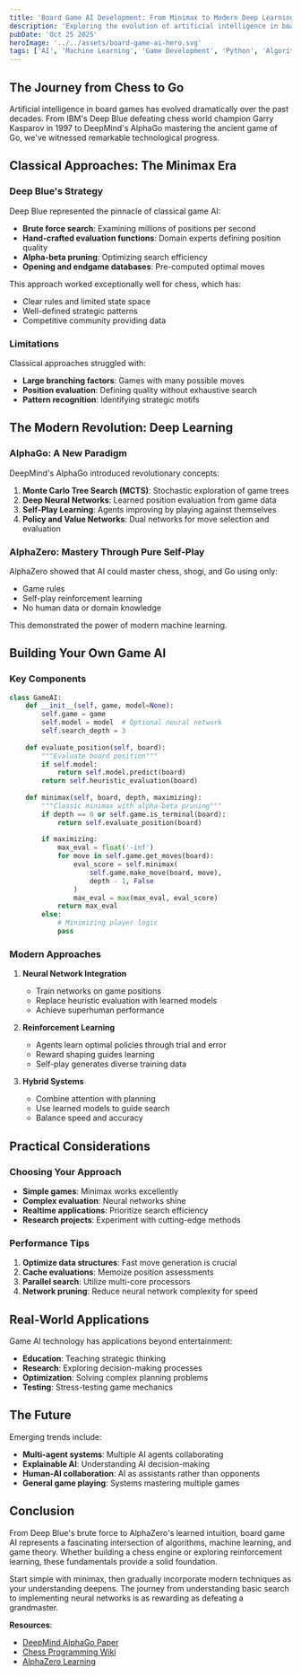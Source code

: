 ```yaml
---
title: 'Board Game AI Development: From Minimax to Modern Deep Learning'
description: 'Exploring the evolution of artificial intelligence in board games, from classical algorithms to modern machine learning approaches'
pubDate: 'Oct 25 2025'
heroImage: '../../assets/board-game-ai-hero.svg'
tags: ['AI', 'Machine Learning', 'Game Development', 'Python', 'Algorithms']
---
```


## The Journey from Chess to Go

Artificial intelligence in board games has evolved dramatically over the past decades. From IBM's Deep Blue defeating chess world champion Garry Kasparov in 1997 to DeepMind's AlphaGo mastering the ancient game of Go, we've witnessed remarkable technological progress.

## Classical Approaches: The Minimax Era

### Deep Blue's Strategy

Deep Blue represented the pinnacle of classical game AI:

- **Brute force search**: Examining millions of positions per second
- **Hand-crafted evaluation functions**: Domain experts defining position quality
- **Alpha-beta pruning**: Optimizing search efficiency
- **Opening and endgame databases**: Pre-computed optimal moves

This approach worked exceptionally well for chess, which has:
- Clear rules and limited state space
- Well-defined strategic patterns
- Competitive community providing data

### Limitations

Classical approaches struggled with:
- **Large branching factors**: Games with many possible moves
- **Position evaluation**: Defining quality without exhaustive search
- **Pattern recognition**: Identifying strategic motifs

## The Modern Revolution: Deep Learning

### AlphaGo: A New Paradigm

DeepMind's AlphaGo introduced revolutionary concepts:

1. **Monte Carlo Tree Search (MCTS)**: Stochastic exploration of game trees
2. **Deep Neural Networks**: Learned position evaluation from game data
3. **Self-Play Learning**: Agents improving by playing against themselves
4. **Policy and Value Networks**: Dual networks for move selection and evaluation

### AlphaZero: Mastery Through Pure Self-Play

AlphaZero showed that AI could master chess, shogi, and Go using only:
- Game rules
- Self-play reinforcement learning
- No human data or domain knowledge

This demonstrated the power of modern machine learning.

## Building Your Own Game AI

### Key Components

```python
class GameAI:
    def __init__(self, game, model=None):
        self.game = game
        self.model = model  # Optional neural network
        self.search_depth = 3
    
    def evaluate_position(self, board):
        """Evaluate board position"""
        if self.model:
            return self.model.predict(board)
        return self.heuristic_evaluation(board)
    
    def minimax(self, board, depth, maximizing):
        """Classic minimax with alpha-beta pruning"""
        if depth == 0 or self.game.is_terminal(board):
            return self.evaluate_position(board)
        
        if maximizing:
            max_eval = float('-inf')
            for move in self.game.get_moves(board):
                eval_score = self.minimax(
                    self.game.make_move(board, move),
                    depth - 1, False
                )
                max_eval = max(max_eval, eval_score)
            return max_eval
        else:
            # Minimizing player logic
            pass
```

### Modern Approaches

1. **Neural Network Integration**
   - Train networks on game positions
   - Replace heuristic evaluation with learned models
   - Achieve superhuman performance

2. **Reinforcement Learning**
   - Agents learn optimal policies through trial and error
   - Reward shaping guides learning
   - Self-play generates diverse training data

3. **Hybrid Systems**
   - Combine attention with planning
   - Use learned models to guide search
   - Balance speed and accuracy

## Practical Considerations

### Choosing Your Approach

- **Simple games**: Minimax works excellently
- **Complex evaluation**: Neural networks shine
- **Realtime applications**: Prioritize search efficiency
- **Research projects**: Experiment with cutting-edge methods

### Performance Tips

1. **Optimize data structures**: Fast move generation is crucial
2. **Cache evaluations**: Memoize position assessments
3. **Parallel search**: Utilize multi-core processors
4. **Network pruning**: Reduce neural network complexity for speed

## Real-World Applications

Game AI technology has applications beyond entertainment:

- **Education**: Teaching strategic thinking
- **Research**: Exploring decision-making processes
- **Optimization**: Solving complex planning problems
- **Testing**: Stress-testing game mechanics

## The Future

Emerging trends include:

- **Multi-agent systems**: Multiple AI agents collaborating
- **Explainable AI**: Understanding AI decision-making
- **Human-AI collaboration**: AI as assistants rather than opponents
- **General game playing**: Systems mastering multiple games

## Conclusion

From Deep Blue's brute force to AlphaZero's learned intuition, board game AI represents a fascinating intersection of algorithms, machine learning, and game theory. Whether building a chess engine or exploring reinforcement learning, these fundamentals provide a solid foundation.

Start simple with minimax, then gradually incorporate modern techniques as your understanding deepens. The journey from understanding basic search to implementing neural networks is as rewarding as defeating a grandmaster.

**Resources**:
- [DeepMind AlphaGo Paper](https://www.nature.com/articles/nature16961)
- [Chess Programming Wiki](https://www.chessprogramming.org/)
- [AlphaZero Learning](https://arxiv.org/abs/1712.01815)